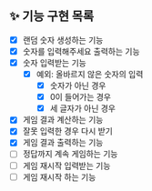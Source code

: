 ## ✨ 기능 구현 목록
- [X] 랜덤 숫자 생성하는 기능
- [X] 숫자를 입력해주세요 출력하는 기능
- [X] 숫자 입력받는 기능
    - [X] 예외: 올바르지 않은 숫자의 입력
        - [X] 숫자가 아닌 경우
        - [X] 0이 들어가는 경우
        - [X] 세 글자가 아닌 경우
- [X] 게임 결과 계산하는 기능
- [X] 잘못 입력한 경우 다시 받기
- [X] 게임 결과 출력하는 기능
- [ ] 정답까지 계속 게임하는 기능
- [ ] 게임 재시작 입력받는 기능
- [ ] 게임 재시작 하는 기능